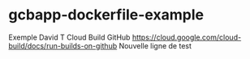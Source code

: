 # gcbapp-dockerfile-example
Exemple David T Cloud Build GitHub
https://cloud.google.com/cloud-build/docs/run-builds-on-github
Nouvelle ligne de test
